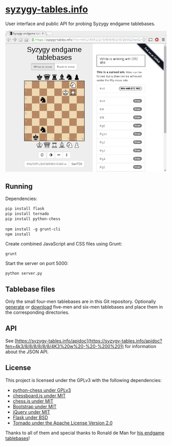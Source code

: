 [syzygy-tables.info](https://syzygy-tables.info)
================================================

User interface and public API for probing Syzygy endgame tablebases.

[![Screenshot of the longest winning 6 piece endgame](/screenshot.png)](https://syzygy-tables.info/?fen=6N1/5KR1/2n5/8/8/8/2n5/1k6%20w%20-%20-%200%201)

Running
-------

Dependencies:

    pip install flask
    pip install tornado
    pip install python-chess

    npm install -g grunt-cli
    npm install

Create combined JavaScript and CSS files using Grunt:

    grunt

Start the server on port 5000:

    python server.py

Tablebase files
---------------

Only the small four-men tablebases are in this Git repository. Optionally [generate](https://github.com/syzygy1/tb) or [download](http://oics.olympuschess.com/tracker/index.php) five-men and six-men tablebases and place them in the corresponding directories.

API
---

See [https://syzygy-tables.info/apidoc](https://syzygy-tables.info/apidoc?fen=4k3/8/8/8/8/8/8/4K3%20w%20-%20-%200%201) for information about the JSON API.

License
-------

This project is licensed under the GPLv3 with the following dependencies:

 * [python-chess under GPLv3](https://github.com/niklasf/python-chess/blob/master/LICENSE)
 * [chessboard.js under MIT](https://github.com/oakmac/chessboardjs/blob/master/LICENSE)
 * [chess.js under MIT](https://github.com/jhlywa/chess.js/blob/master/LICENSE)
 * [Bootstrap under MIT](https://github.com/twbs/bootstrap/blob/master/LICENSE)
 * [jQuery under MIT](https://github.com/jquery/jquery/blob/master/LICENSE.txt)
 * [Flask under BSD](http://flask.pocoo.org/docs/0.10/license/)
 * [Tornado under the Apache License Version 2.0](https://github.com/tornadoweb/tornado/blob/master/LICENSE)

Thanks to all of them and special thanks to Ronald de Man for [his endgame tablebases](https://github.com/syzygy1/tb)!

